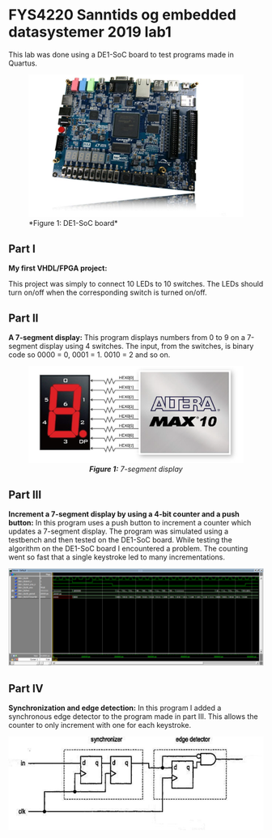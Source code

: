 # FYS4220 Sanntids og embedded datasystemer 2019 lab1

This lab was done using a DE1-SoC board to test programs made in Quartus.
<figure>
  <img src="/image_files/fpga.jpg" alt="my alt text"/>
  <figcaption> *Figure 1: DE1-SoC board* </figcaption>
</figure>

## Part I
**My first VHDL/FPGA project:**

This project was simply to connect 10 LEDs to 10 switches. 
The LEDs should turn on/off when the corresponding switch is turned on/off.

## Part II
**A 7-segment display:**
This program displays numbers from 0 to 9 on a 7-segment display using 4 switches.
The input, from the switches, is binary code so 0000 = 0, 0001 = 1. 0010 = 2 and so on.
<figure>
  <img src="/image_files/sevenSegment.png/">
  <figcaption> <center><i><b>Figure 1:</b> 7-segment display</i></center> </figcaption>
</figure>



## Part III
**Increment a 7-segment display by using a 4-bit counter and a push button:**
In this program uses a push button to increment a counter which updates a 7-segment display. The program was simulated using a testbench and then tested on the DE1-SoC board. While testing the algorithm on the DE1-SoC board I encountered a problem. The counting went so fast that a single keystroke led to many incrementations. 

![simulation result](/image_files/VHDL_simulation.png)

## Part IV
**Synchronization and edge detection:**
In this program I added a synchronous edge detector to the program made in part III. This allows the counter to only increment with one for each keystroke.

![Edge detection](/image_files/edge_detect.JPG)

